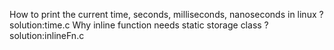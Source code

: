 How to print the current time, seconds, milliseconds, nanoseconds in linux ?
solution:time.c
Why inline function needs static storage class ?
solution:inlineFn.c
